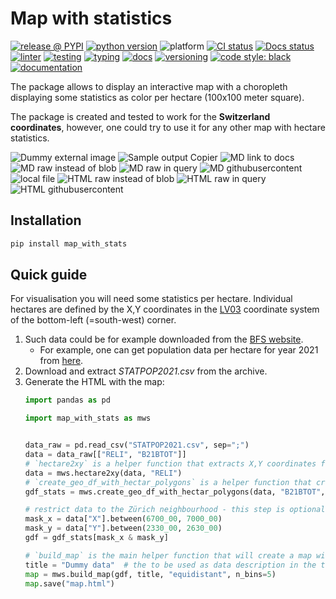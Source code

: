 # Map with statistics


<!-- [![coverage report](https://git.intern.migros.net/analytics/optimizers/store_profile_common/badges/main/coverage.svg)](https://git.intern.migros.net/analytics/optimizers/store_profile_common/-/commits/main) -->
[![release @ PYPI](http://img.shields.io/pypi/v/map_with_stats?color=brightgreen&logo=pypi&logoColor=949DA5)](https://pypi.python.org/pypi/map_with_stats)
[![python version](https://img.shields.io/badge/python-3.7,3.8,3.9,3.10,3.11-blue.svg?logo=python&logoColor=949DA5)](https://www.python.org/downloads/)
![platform](https://img.shields.io/badge/platform-linux%20|%20macos%20|%20windows-lightgray.svg)
[![CI status](https://github.com/mlisovyi/map_with_stats/actions/workflows/test.yml/badge.svg?labelColor=555555?event=push)](https://github.com/mlisovyi/map_with_stats)
[![Docs status](https://github.com/mlisovyi/map_with_stats/actions/workflows/docs.yml/badge.svg)](https://github.com/mlisovyi/map_with_stats)
[![linter](https://img.shields.io/badge/code%20linting-pylint-blue.svg)](https://github.com/PyCQA/pylint)
[![testing](https://img.shields.io/badge/code%20testing-pytest-blue.svg)](https://github.com/pytest-dev/pytest)
[![typing](https://img.shields.io/badge/code%20typing-mypy-blue.svg)](http://mypy-lang.org/)
[![docs](https://img.shields.io/badge/documentation-mkdocs--material-blue.svg)](https://squidfunk.github.io/mkdocs-material/)
[![versioning](https://img.shields.io/badge/versioning-setuptools--scm-blue.svg)](https://github.com/pypa/setuptools_scm)
[![code style: black](https://img.shields.io/badge/code%20style-black-000000.svg)](https://github.com/psf/black)
[![documentation](https://img.shields.io/badge/_-documentation-blueviolet?logo=githubpages)](https://mlisovyi.github.io/map_with_stats)


The package allows to display an interactive map with a choropleth
displaying some statistics as color per hectare (100x100 meter square).

The package is created and tested to work for the **Switzerland coordinates**,
however, one could try to use it for any other map with hectare statistics.

![Dummy external image](https://raw.githubusercontent.com/greyli/flask-share/master/images/demo.png)
![Sample output Copier](https://github.com/copier-org/copier/raw/master/img/copier-output.png)
![MD link to docs](https://mlisovyi.github.io/map_with_stats/figs/map_screenshot.png)
![MD raw instead of blob](https://github.com/mlisovyi/map_with_stats/raw/main/docs/figs/map_screenshot.png)
![MD raw in query](https://github.com/mlisovyi/map_with_stats/blob/main/docs/figs/map_screenshot.png?raw=true)
![MD githubusercontent](https://raw.githubusercontent.com/mlisovyi/map_with_stats/main/docs/figs/map_screenshot.png)
![local file](docs/figs/map_screenshot.png)
<img src="https://github.com/mlisovyi/map_with_stats/raw/main/docs/figs/map_screenshot.png" alt="HTML raw instead of blob"></a>
<img src="https://github.com/mlisovyi/map_with_stats/blob/main/docs/figs/map_screenshot.png?raw=true" alt="HTML raw in query"></a>
<img src="https://raw.githubusercontent.com/mlisovyi/map_with_stats/main/docs/figs/map_screenshot.png" alt="HTML githubusercontent"></a>


## Installation

```bash
pip install map_with_stats
```

## Quick guide

For visualisation you will need some statistics per hectare.
Individual hectares are defined by the X,Y coordinates
in the [LV03](https://en.wikipedia.org/wiki/Swiss_coordinate_system#LV03) coordinate system
of the bottom-left (=south-west) corner.

1. Such data could be for example downloaded from
   the [BFS website](https://www.bfs.admin.ch/bfs/de/home/dienstleistungen/geostat/geodaten-bundesstatistik).
   * For example, one can get population data per hectare for year 2021 from
     [here](https://www.bfs.admin.ch/bfs/de/home/dienstleistungen/geostat/geodaten-bundesstatistik/gebaeude-wohnungen-haushalte-personen/bevoelkerung-haushalte-ab-2010.assetdetail.23528269.html).
2. Download and extract _STATPOP2021.csv_ from the archive.
3. Generate the HTML with the map:
   ```python
   import pandas as pd

   import map_with_stats as mws


   data_raw = pd.read_csv("STATPOP2021.csv", sep=";")
   data = data_raw[["RELI", "B21BTOT"]]
   # `hectare2xy` is a helper function that extracts X,Y coordinates from the hectare ID
   data = mws.hectare2xy(data, "RELI")
   # `create_geo_df_with_hectar_polygons` is a helper function that creates GeoDataFrame with a polygon for each hectare
   gdf_stats = mws.create_geo_df_with_hectar_polygons(data, "B21BTOT", crs_out="EPSG:4326")

   # restrict data to the Zürich neighbourhood - this step is optional
   mask_x = data["X"].between(6700_00, 7000_00)
   mask_y = data["Y"].between(2330_00, 2630_00)
   gdf = gdf_stats[mask_x & mask_y]

   # `build_map` is the main helper function that will create a map with a coropleth layer
   title = "Dummy data"  # the to be used as data description in the tooltip and colormap
   map = mws.build_map(gdf, title, "equidistant", n_bins=5)
   map.save("map.html")
   ```
